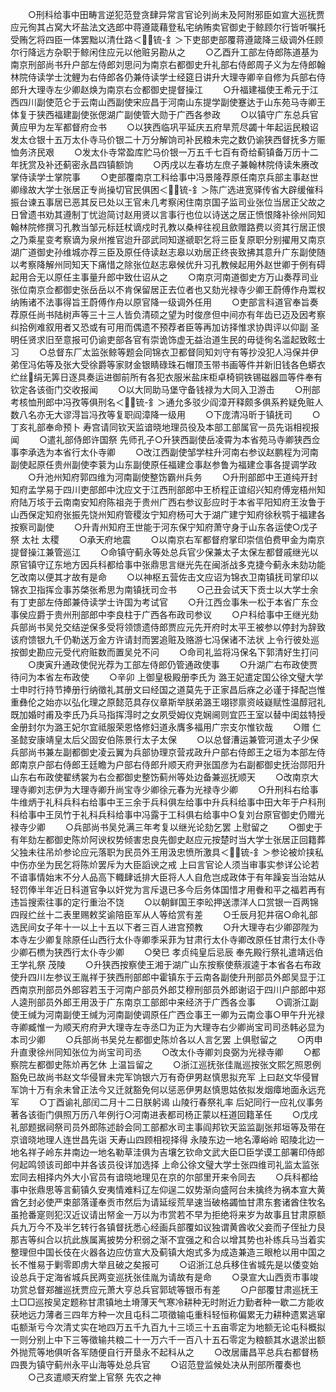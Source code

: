 <!-- { "loadSidebar": true } -->
　　○刑科给事中田畴言逆犯范登贪肆异常言官论列尚未及阿附邪臣如宣大巡抚贾应元徇其占窝大坏盐法文选郎中蒋遵箴藉登私宅纳贿卖官御史于鲸顾尔行皆听嘱托受贿乞将四臣一体罢黜以清仕路＜锍-釒＞下吏部吏部覆蒋遵箴降三级调外任顾尔行降远方杂职于鲸闲住应元以他赃另勘从之
　　○乙酉升工部左侍郎陈道基为南京刑部尚书升户部左侍郎刘思问为南京右都御史升礼部右侍郎周子义为左侍郎翰林院侍读学士沈鲤为右侍郎各仍兼侍读学士经筵日讲升大理寺卿辛自修为兵部右侍郎升大理寺左少卿赵焕为南京右佥都御史提督操江
　　○升福建福使王希元于江西四川副使范仑于云南山西副使宋应昌于河南山东提学副使蹇达于山东苑马寺卿王体复于狭西福建副使张偲湖广副使管大勋于广西各参政
　　○以镇守广东总兵官黄应甲为左军都督府佥书
　　○以狭西临巩平延庆五府旱荒尽蠲十年起运民粮诏发太仓银十五万太仆寺马价银二十万分解饷司补民粮未完之数仍谕狭西督抚多方赈恤务济民艰
　　○发太仆寺常盈库贮马价银一万五千七百有奇给蓟镇备万历十二年抚赏及补还蓟密永昌四镇额饷
　　○丙戌以左春坊左庶子兼翰林院侍读朱赓改掌侍读学士掌院事
　　○吏部覆南京工科给事中冯景隆荐原任南京兵部主事赵世卿缘故大学士张居正专尚操切官民俱困＜锍-釒＞陈广选进宽驿传省大辟缓催科振台谏五事居已恶其反已处以王官未几考察闲住南京国子监司业张位当居正父故之日曾遗书劝其遵制丁忧迨简讨赵用贤以言事行也位以诗送之居正愤恨降补徐州同知翰林院修撰习孔教当邹元标廷杖谪戍时孔教以桑梓往视且歛赠路费以资其行居正恨之乃乘星变考察谪为泉州推官迨升邵武同知遂禠职乞将三臣复原职分别擢用又南京湖广道御史孙维城亦荐三臣及原任侍读赵志皋以劝居正终丧致拂其意升广东副使随以考察降解州同知天下痛惜之除张位赵志皋候优升习孔教候起用外赵世卿于例有碍起用合无以原任主事量升郎中致仕诏从之
　　○南京河南道御史方万山奏荐司业张位南京佥都御史张岳岳以不肯保留居正去位者也又劾光禄寺少卿王蔚傅作舟鬻权纳贿诸不法事得旨王蔚傅作舟以原官降一级调外任用
　　○吏部言科道官奉旨奏荐原任尚书陆树声等三十三人皆负清硕之望为时俊彦但中间亦有年齿已迈及因考察纠拾例难叙用者又恐或有可用而偶遗不预荐者臣等再加访择惟求协舆评以仰副  圣明任贤求旧至意报可仍谕吏部各官有崇诡饰虚无益治道生民的毋徒徇名滥起致眩士习
　　○总督东厂太监张鲸等题会同锦衣卫都督同知刘守有等抄没犯人冯保并伊弟侄冯佑等及张大受徐爵等家财金银睛碌珠石帽顶玉带书画等件并新旧钱各色蟒衣纻丝绢无筭日逐具奏运进御前所有各犯衣服米盐床柜卓椅铜铁锡磁器皿等件奉有钦定各该衙门交收报闻
　　○以大同助马堡守备钱禄为大同入卫游击
　　○刑部考核恤刑郎中冯孜等俱刑名＜锍-釒＞通允多驳少阎漳开释颇多俱系矜疑免赃人数八名亦无大谬淂旨冯孜等复职阎漳降一级用
　　○下庞清冯昕于镇抚司
　　○丁亥礼部奉命预卜  寿宫请同钦天监谙晓地理员役及本部工部属官一员先诣相视报闻
　　○遣礼部侍郎许国祭  先师孔子○升狭西副使岳凌霄为本省苑马寺卿狭西佥事李承选为本省行太仆寺卿
　　○改江西副使邹学柱升河南右参议赵鹏程为河南副使起原任贵州副使李蓘为山东副使原任福建佥事赵参鲁为福建佥事各提调学政
　　○升池州知府郭四维为河南副使整饬霸州兵务
　　○升刑部郎中王道纯开封知府孟学易于四川吏部郎中沈应文于江西刑部郎中王桥程正谊绍兴知府傅宠梧州知府陆万垓于云南南安知府陈祖尧于贵州广西右参议彭应时于本省平阳知府王汝鲁于山西保定知府张振先饶州知府管稷汝宁知府杨可大于湖广建宁知府徐秋鹗于福建各按察司副使
　　○升青州知府王世能于河东保宁知府萧守身于山东各运使○戊子祭  太社  太稷
　　○承天府地震
　　○以南京右军都督府掌印崇信伯费甲金为南京提督操江兼管巡江
　　○命镇守蓟永等处总兵官少保兼太子太保左都督戚继光以原官镇守辽东地方因兵科都给事中张鼎思言继光先在闽浙战多克捷今蓟永未劾功能乞改南以便其才故有是命
　　○以神枢五营佐击文应诏为锦衣卫南镇抚司掌印以锦衣卫指挥佥事苏棨张希思为南镇抚司佥书
　　○己丑会试天下贡士以大学士余有丁吏部左侍郎兼侍读学士许国为考试官
　　○升江西佥事朱一松于本省广东佥事侯应爵于贵州刑部郎中李良柱于广西各布政司参议
　　○户科给事中王继光劾兵部尚书吴兑交结逆保多受将领馈遗侍郎贾应元先开府时太平王被参以停封为辞致该府馈银九千仍勒送万金方许请封而罢追赃及赂游七冯保诸不法状  上令行彼处巡按御史勘应元受代府赃数而置吴兑不问
　　○命司礼监将冯保名下郭清好生打问
　　○庚寅升通政使倪光荐为工部左侍郎仍管通政使事
　　○升湖广右布政使贾待问为本省左布政使
　　○辛卯  上御皇极殿册李氏为  潞王妃遣定国公徐文璧大学士申时行持节捧册行纳徵礼其册文曰经国之道莫先于正家昌后庥之必谨于择配岂惟重彝伦之始亦以弘化理之原懿范具存仪章斯举朕弟潞王翊镠禀资岐嶷赋性温醇冠礼既加婚时甫及李氏乃兵马指挥淂时之女夙受姆仪克娴阃则宜匹王室以替中闺兹特授金册封尔为潞王妃尔宜祗服荣恩恪修妇道永膺多福用广宗支尔惟钦哉
　　○赠  仁圣懿安康靖皇太后父固安伯陈景行太子太保
　　○以总督漕运兼管河道太子少保兵部尚书兼左副都御史凌云翼为兵部协理京营戎政升户部右侍郎王之垣为本部左侍郎南京户部右侍郎王廷瞻为户部右侍郎升顺天府尹张国彦为右副都御史抚治郧阳升山东右布政使翟绣裳为右佥都御史整饬蓟州等处边备兼巡抚顺天
　　○改南京大理寺卿刘志伊为大理寺卿升尚宝寺少卿徐元春为光禄寺少卿
　　○升刑科右给事牛维炳于礼科兵科右给事中王三余于兵科俱左给事中升兵科给事中田大年于户科刑科给事中王凤竹于礼科兵科给事中冯露于工科俱右给事中○复刘台原官御史仍赠光禄寺少卿
　　○兵部尚书吴兑满三年考复以继光论劾乞罢  上慰留之
　　○御史于有年劾左都御史陈炌阿谀权势倾害忠良先御史赵应元按楚时当大学士张居正回籍葬父独未往吊炌参论应元落职为民员外王用汲忠愤所激具＜锍-釒＞参论被炌挟私中伤亦坐为民乞将陈炌罢斥为大臣謟谀之戒  上曰言官论人须当审事实参详公论若不谙事情始末不分人品高下輙肆诋排大臣将人人自危岂成政体于有年躁妄当治姑从轻罚俸半年近日科道官争以奸党为言斥退已多今后务体国惜才用餋和平之福若再有违旨搜索往事的定行重治不饶
　　○以朝鲜国王李昖押送漂洋人口赏银一百两锦四叚纻丝十二表里赐敕奖谕陪臣军从人等给赏有差
　　○壬辰月犯井宿○命礼部选民间女子年十一以上十五以下者三百人进宫预教
　　○升大理寺右少卿邵陛为本寺左少卿复除原任山西行太仆寺卿季采菲为甘肃行太仆寺卿改原任甘肃行太仆寺少卿石槚为狭西行太仆寺少卿
　　○癸巳  孝贞纯皇后忌辰  奉先殿行祭礼遣靖远伯王学礼祭  茂陵
　　○升狭西按察使王湘于湖广山东按察使蔡淑逵于本省各右布政使升四川左参议王胤祥于狭西刑部郎中霍镇东于云南各副使升刑部员外郎吴显于江西南京刑部员外郎容若玉于河南户部员外郎艾穆刑部员外郎谢诏于四川户部郎中郑人逵刑部员外郎王用汲于广东南京工部郎中来经济于广西各佥事
　　○调浙江副使王缄为河南副使王缄为河南副使调原任广西佥事王一卿为云南佥事○甲午升光禄寺卿臧惟一为顺天府府尹大理寺左寺丞□为正为大理寺右少卿尚宝司司丞韩必显为本司少卿
　　○兵部尚书吴兑左都御史陈炌各以人言乞罢  上俱慰留之
　　○丙申升直隶徐州同知张位为尚宝司司丞
　　○改太仆寺卿刘良弼为光禄寺卿
　　○都察院左都御史陈炌再乞休  上温旨留之
　　○浙江巡抚张佳胤巡按张文熙乞照恩例豁免已故尚书赵文华侵冒未完军饷银六万有奇伊男赵慎思拟充军  上曰赵文华侵冒军饷十万有余未曾正法今又迁就豁免何以惩恶伊男赵慎思姑依拟发烟瘴地面永远充军
　　○丁酉谕礼部闰二月十二日朕躬谒  山陵行春祭礼率  后妃同行一应礼仪事务著各该衙门俱照万历八年例行○河南进表都司杨正蒙以枉道回籍革任
　　○戊戌礼部题据祠祭司员外郎陈述龄会同工部都水司主事阎邦钦天监监副张邦垣等及带在京谙晓地理人连世昌先诣  天寿山四顾相视择得  永陵东边一地名潭峪岭  昭陵北边一地名祥子岭东井南边一地名勒草洼俱为吉壤乞钦命文武大臣□臣学谟工部署印侍郎何起鸣领该司郎中并各该员役详加选择  上命公徐文璧大学士张四维司礼监太监张宏同去相择内外大小官员有谙晓地理见在京的尔部里开来令同去
　　○兵科都给事中张鼎思等言蓟镇久安夷情难料辽左仰逞二奴势渐向盛阿台未擒终为祸本宣大黄酋乞封必使严束部落谨奉贡市然后为请延绥荒旱速当破格蠲恤甘肃东套诸酋住牧名虽抢番寔则犯汉近议请出帑金一万以为市赏若不早为拒绝将来岁为故事且甘肃原额兵九万今不及半乞转行各镇督抚悉心经画兵部覆如议独谓黄酋收父妾而子侄扯力艮那吉等纠合以抗此族属离披势分积弱之渐不宜强之和合以增其势也补练兵马当着实整理但中国长伎在火器各边应仿宣大及蓟镇大炮式多为成造兼造三眼枪以用中国之长不惟易于剿零即虏大举且破之矣报可
　　○诏浙江总兵移住省城先是以倭变始设总兵于定海省城兵民两变巡抚张佳胤为请故有是命
　　○录宣大山西贡市事竣功赏总督郑雒巡抚贾应元萧大亨总兵官郭琥等银币有差
　　○户部覆甘肃巡抚王土□□巡按吴定题称甘肃镇地土塉薄天气寒冷耕种无时附近力勤者种一歇二方能收获地远力薄者三四年方种一次且屯科二项徵输屯重科轻恒称偏累无力耕种遗累逃窜屯额渐亏今次清丈实在地四万五千九百九十三顷三十五亩零定为地额无论屯科概拟一则分别上中下三等徵输共粮二十一万六千一百八十五石零定为粮额其水退淤出额外抛荒等地俱听各军随便自行开垦永不起科从之
　　○改居庸昌平总兵右都督杨四畏为镇守蓟州永平山海等处总兵官
　　○诏范登监候处决从刑部所覆奏也
　　○己亥遣顺天府堂上官祭  先农之神
